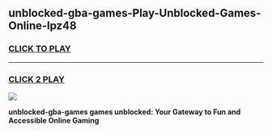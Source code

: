 
## unblocked-gba-games-Play-Unblocked-Games-Online-lpz48
<h3>
<a href="https://premium76.site?title=unblocked-gba-games&ref=25A">CLICK TO PLAY</a></h3>
<hr>

<h3>
<a href="https://premium76.site?title=unblocked-gba-games&ref=25A">CLICK 2 PLAY</a>
  
</h3>

<a href="https://premium76.site?title=unblocked-gba-games&ref=25A"><img src="https://clearcache.store/games.png"></a>


**unblocked-gba-games games unblocked: Your Gateway to Fun and Accessible Online Gaming**
